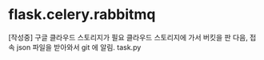 # flask.celery.rabbitmq

[작성중]
  구글 클라우드 스토리지가 필요
  클라우드 스토리지에 가서 버킷을 판 다음, 
  접속 json 파일을 받아와서 git 에 알림.
  task.py
